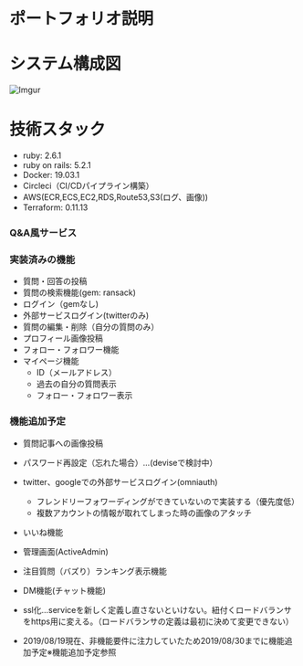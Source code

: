 # ポートフォリオ説明
# システム構成図
![Imgur](https://i.imgur.com/p02UOoJ.png)

# 技術スタック
- ruby: 2.6.1
- ruby on rails: 5.2.1
- Docker: 19.03.1
- Circleci（CI/CDパイプライン構築）
- AWS(ECR,ECS,EC2,RDS,Route53,S3(ログ、画像))
- Terraform: 0.11.13

### Q&A風サービス
### 実装済みの機能
- 質問・回答の投稿
- 質問の検索機能(gem: ransack)
- ログイン（gemなし)
- 外部サービスログイン(twitterのみ)
- 質問の編集・削除（自分の質問のみ）
- プロフィール画像投稿
- フォロー・フォロワー機能
- マイページ機能
  - ID（メールアドレス）
  - 過去の自分の質問表示
  - フォロー・フォロワー表示

### 機能追加予定
- 質問記事への画像投稿
- パスワード再設定（忘れた場合）...(deviseで検討中）
- twitter、googleでの外部サービスログイン(omniauth)
  - フレンドリーフォワーディングができていないので実装する（優先度低）
  - 複数アカウントの情報が取れてしまった時の画像のアタッチ
- いいね機能
- 管理画面(ActiveAdmin)
- 注目質問（バズり）ランキング表示機能
- DM機能(チャット機能)
- ssl化...serviceを新しく定義し直さないといけない。紐付くロードバランサをhttps用に変える。（ロードバランサの定義は最初に決めて変更できない）

- 2019/08/19現在、非機能要件に注力していたため2019/08/30までに機能追加予定※機能追加予定参照

